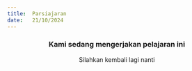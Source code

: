 ```yaml
---
title:  Parsiajaran
date:   21/10/2024
---
```


### <center>Kami sedang mengerjakan pelajaran ini</center>
<center>Silahkan kembali lagi nanti</center>